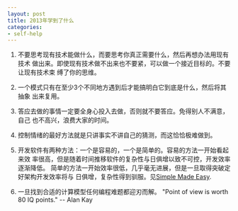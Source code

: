 ```yaml
---
layout: post
title: 2013年学到了什么
categories:
- self-help
---
```


1. 不要思考现有技术能做什么，而要思考你真正需要什么，然后再想办法用现有技术
做出来。即使现有技术做不出来也不要紧，可以做一个接近目标的。不要让现有技术束
缚了你的思维。
<!--more-->
2. 一个模式只有在至少3个不同地方遇到后才能搞明白它到底是什么，然后将其抽象
出来复用。

3. 答应去做的事情一定要全身心投入去做，否则就不要答应。免得别人不满意，自己
也不高兴，浪费大家的时间。

4. 控制情绪的最好方法就是只讲事实不讲自己的猜测，而这恰恰极难做到。

5. 开发软件有两种方法：一个是容易的，一个是简单的。容易的方法一开始看起来效
率很高，但是随着时间推移软件的复杂性与日俱增以致不可控，开发效率逐渐降低。
简单的方法一开始效率很低，几乎毫无进展，但是一旦取得突破定好架构开发效率将与
日俱增，复杂性得到驯服。见[Simple Made
Easy](http://www.infoq.com/presentations/Simple-Made-Easy).

6. 一旦找到合适的计算模型任何编程难题都迎刃而解。 "Point of view is worth
80 IQ points." -- Alan Kay
